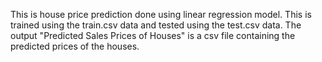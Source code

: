 This is house price prediction done using linear regression model. This is trained using the train.csv data and tested using the test.csv data.
The output "Predicted Sales Prices of Houses" is a csv file containing the predicted prices of the houses.
